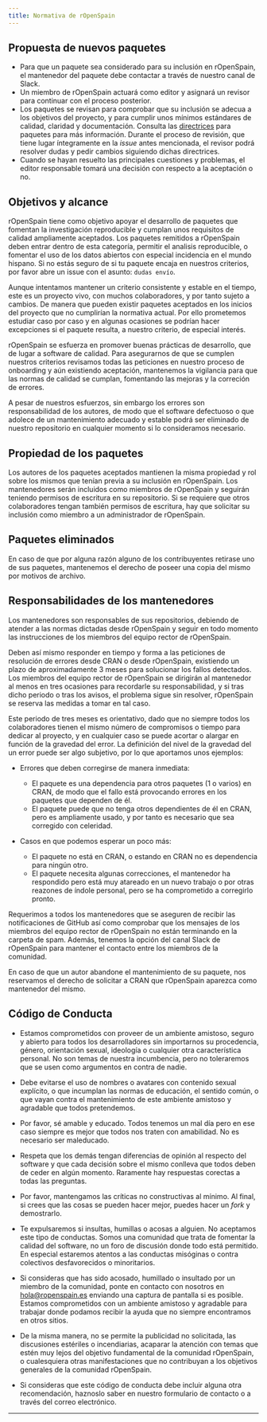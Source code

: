 ```yaml
---
title: Normativa de rOpenSpain
---
```


## Propuesta de nuevos paquetes

- Para que un paquete sea considerado para su inclusión en rOpenSpain, el
  mantenedor del paquete debe contactar a través de nuestro canal de Slack.
- Un miembro de rOpenSpain actuará como editor y asignará un revisor para
  continuar con el proceso posterior.
- Los paquetes se revisan para comprobar que su inclusión se adecua a los
  objetivos del proyecto, y para cumplir unos mínimos estándares de calidad,
  claridad y documentación. Consulta las [directrices](directrices) para
  paquetes para más información. Durante el proceso de revisión, que tiene
  lugar íntegramente en la _issue_ antes mencionada, el revisor podrá resolver
  dudas y pedir cambios siguiendo dichas directrices.
- Cuando se hayan resuelto las principales cuestiones y problemas, el editor
  responsable tomará una decisión con respecto a la aceptación o no.

## Objetivos y alcance

rOpenSpain tiene como objetivo apoyar el desarrollo de paquetes que fomentan la investigación reproducible y cumplan unos requisitos de calidad ampliamente aceptados. Los paquetes remitidos a rOpenSpain deben entrar dentro de esta categoría, permitir el analisis reproducible, o fomentar el uso de los datos abiertos con especial incidencia en el mundo hispano. Si no estás seguro de si tu paquete encaja en nuestros criterios, por favor abre un issue con el asunto: `dudas envío`.

Aunque intentamos mantener un criterio consistente y estable en el tiempo, este es un proyecto vivo, con muchos colaboradores, y por tanto sujeto a cambios. De manera que pueden existir paquetes aceptados en los inicios del proyecto que no cumplirían la normativa actual. Por ello prometemos estudiar caso por caso y en algunas ocasiones se podrían hacer excepciones si el paquete resulta, a nuestro criterio, de especial interés.

rOpenSpain se esfuerza en promover buenas prácticas de desarrollo, que de lugar a software de calidad. Para asegurarnos de que se cumplen nuestros criterios revisamos todas las peticiones en nuestro proceso de onboarding y aún existiendo aceptación, mantenemos la vigilancia para que las normas de calidad se cumplan, fomentando las mejoras y la correción de errores.

A pesar de nuestros esfuerzos, sin embargo los errores son responsabilidad de los autores, de modo que el software defectuoso o que adolece de un mantenimiento adecuado y estable podrá ser eliminado de nuestro repositorio en cualquier momento si lo consideramos necesario.

## Propiedad de los paquetes

Los autores de los paquetes aceptados mantienen la misma propiedad y rol sobre
los mismos que tenían previa a su inclusión en rOpenSpain. Los mantenedores
serán incluidos como miembros de rOpenSpain y seguirán teniendo permisos de
escritura en su repositorio. Si se requiere que otros colaboradores tengan
también permisos de escritura, hay que solicitar su inclusión como miembro a un
administrador de rOpenSpain.

## Paquetes eliminados

En caso de que por alguna razón alguno de los contribuyentes retirase uno de sus paquetes, mantenemos el derecho de poseer una copia del mismo por motivos de archivo.

## Responsabilidades de los mantenedores

Los mantenedores son responsables de sus repositorios, debiendo de atender a las normas dictadas desde rOpenSpain y seguir en todo momento las instrucciones de los miembros del equipo rector de rOpenSpain.

Deben así mismo responder en tiempo y forma a las peticiones de resolución de errores desde CRAN o desde rOpenSpain, existiendo un plazo de aproximadamente 3 meses para solucionar los fallos detectados. Los miembros del equipo rector de rOpenSpain se dirigirán al mantenedor al menos en tres ocasiones para recordarle su responsabilidad, y si tras dicho periodo o tras los avisos, el problema sigue sin resolver, rOpenSpain se reserva las medidas a tomar en tal caso.

Este periodo de tres meses es orientativo, dado que no siempre todos los colaboradores tienen el mismo número de compromisos o tiempo para dedicar al proyecto, y en cualquier caso se puede acortar o alargar en función de la gravedad del error. La definición del nivel de la gravedad del un error puede ser algo subjetivo, por lo que aportamos unos ejemplos:

- Errores que deben corregirse de manera inmediata:
    - El paquete es una dependencia para otros paquetes (1 o varios) en CRAN, de modo que el fallo está provocando errores en los paquetes que dependen de él.
    - El paquete puede que no tenga otros dependientes de él en CRAN, pero es ampliamente usado, y por tanto es necesario que sea corregido con celeridad.


- Casos en que podemos esperar un poco más:
    - El paquete no está en CRAN, o estando en CRAN no es dependencia para ningún otro.
    - El paquete necesita algunas correcciones, el mantenedor ha respondido pero está muy atareado en un nuevo trabajo o por otras reazones de índole personal, pero se ha comprometido a corregirlo pronto.

Requerimos a todos los mantenedores que se aseguren de recibir las notificaciones de GitHub así como comprobar que los mensajes de los miembros del equipo rector de rOpenSpain no están terminando en la carpeta de spam. Además, tenemos la opción del canal Slack de rOpenSpain para mantener el contacto entre los miembros de la comunidad.

En caso de que un autor abandone el mantenimiento de su paquete, nos reservamos el derecho de solicitar a CRAN que rOpenSpain aparezca como mantenedor del mismo.

## Código de Conducta

* Estamos comprometidos con proveer de un ambiente amistoso, seguro y abierto para todos los desarrolladores sin importarnos su procedencia, género, orientación sexual, ideología o cualquier otra característica personal. No son temas de nuestra incumbencia, pero no toleraremos que se usen como argumentos en contra de nadie.

* Debe evitarse el uso de nombres o avatares con contenido sexual explícito, o que incumplan las normas de educación, el sentido común, o que vayan contra el mantenimiento de este ambiente amistoso y agradable que todos pretendemos.

* Por favor, sé amable y educado. Todos tenemos un mal día pero en ese caso siempre es mejor que todos nos traten con amabilidad. No es necesario ser maleducado.

* Respeta que los demás tengan diferencias de opinión al respecto del software y que cada decisión sobre el mismo conlleva que todos deben de ceder en algún momento. Raramente hay respuestas corectas a todas las preguntas.

* Por favor, mantengamos las críticas no constructivas al mínimo. Al final, si crees que las cosas se pueden hacer mejor, puedes hacer un _fork_ y demostrarlo.

* Te expulsaremos si insultas, humillas o acosas a alguien. No aceptamos este tipo de conductas. Somos una comunidad que trata de fomentar la calidad del software, no un foro de discusión donde todo está permitido. En especial estaremos atentos a las conductas misóginas o contra colectivos desfavorecidos o minoritarios.

* Si consideras que has sido acosado, humillado o insultado por un miembro de la comunidad, ponte en contacto con nosotros en hola@ropenspain.es enviando una captura de pantalla si es posible. Estamos comprometidos con un ambiente amistoso y agradable para trabajar donde podamos recibir la ayuda que no siempre encontramos en otros sitios.

* De la misma manera, no se permite la publicidad no solicitada, las discusiones estériles o incendiarias, acaparar la atención con temas que estén muy lejos del objetivo fundamental de la comunidad rOpenSpain, o cualesquiera otras manifestaciones que no contribuyan a los objetivos generales de la comunidad rOpenSpain.

* Si consideras que este código de conducta debe incluir alguna otra recomendación, haznoslo saber en nuestro formulario de contacto o a través del correo electrónico.

---













